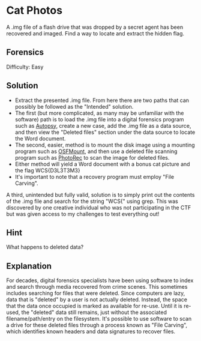 # Cat Photos
A .img file of a flash drive that was dropped by a secret agent has been recovered and imaged.
Find a way to locate and extract the hidden flag.

## Forensics
Difficulty: Easy

## Solution
- Extract the presented .img file. From here there are two paths that can possibly be followed as the "Intended" solution.
- The first (but more complicated, as many may be unfamiliar with the software) path is to load the .img file into a digital forensics program such as [Autopsy](https://www.autopsy.com/), create a new case, add the .img file as a data source, and then view the "Deleted files" section under the data source to locate the Word document.
- The second, easier, method is to mount the disk image using a mounting program such as [OSFMount](https://www.osforensics.com/tools/mount-disk-images.html), and then use a deleted file scanning program such as [PhotoRec](https://www.cgsecurity.org/wiki/PhotoRec) to scan the image for deleted files.
- Either method will yield a Word document with a bonus cat picture and the flag WCS{D3L3T3M3}
- It's important to note that a recovery program must employ "File Carving".

A third, unintended but fully valid, solution is to simply print out the contents of the .img file and search for the string "WCS{" using grep. This was discovered by one creative individual who was not participating in the CTF but was given access to my challenges to test everything out! 

## Hint
What happens to deleted data?

## Explanation
For decades, digital forensics specialists have been using software to index and search through media recovered from crime scenes. This sometimes includes searching for files that were deleted. Since computers are lazy, data that is "deleted" by a user is not actually deleted. Instead, the space that the data once occupied is marked as available for re-use. Until it is re-used, the "deleted" data still remains, just without the associated filename/path/entry on the filesystem. It's possible to use software to scan a drive for these deleted files through a process known as "File Carving", which identifies known headers and data signatures to recover files.